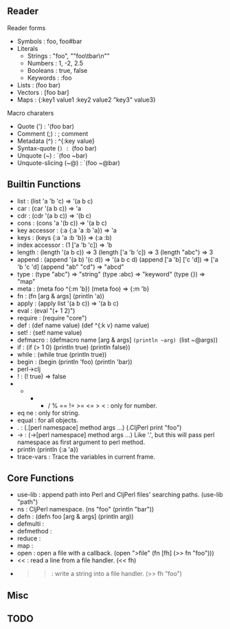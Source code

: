 ## Reader

Reader forms

 * Symbols :
	foo, foo#bar
 * Literals
   * Strings :
	"foo", "\"foo\tbar\n\""
   * Numbers :
	1, -2, 2.5
   * Booleans :
	true, false
   * Keywords :
	:foo
 * Lists :
	(foo bar)
 * Vectors :
	[foo bar]
 * Maps :
	{:key1 value1 :key2 value2 "key3" value3}

Macro charaters
 * Quote (') :
	'(foo bar)
 * Comment (;) :
	; comment
 * Metadata (^) :
	^{:key value}
 * Syntax-quote (`) :
	`(foo bar)
 * Unquote (~) :
	`(foo ~bar)
 * Unquote-slicing (~@) :
	`(foo ~@bar)

## Builtin Functions

 * list :
   (list 'a 'b 'c) => '(a b c)
 * car :
   (car '(a b c))  => 'a
 * cdr :
   (cdr '(a b c))  => '(b c)
 * cons :
   (cons 'a '(b c)) => '(a b c)
 * key accessor :
   (:a {:a 'a :b 'a}) => 'a
 * keys :
   (keys {:a 'a :b 'b}) => (:a :b)
 * index accessor :
   (1 ['a 'b 'c]) => 'b
 * length :
   (length '(a b c)) => 3
   (length ['a 'b 'c]) => 3
   (length "abc") => 3
 * append :
   (append '(a b) '(c d)) => '(a b c d)
   (append ['a 'b] ['c 'd]) => ['a 'b 'c 'd]
   (append "ab" "cd") => "abcd"
 * type :
   (type "abc") => "string"
   (type :abc)  => "keyword"
   (type {})    => "map"
 * meta :
   (meta foo ^{:m 'b})
   (meta foo) => {:m 'b}
 * fn :
   (fn [arg & args] (println 'a))
 * apply :
   (apply list '(a b c)) => '(a b c)
 * eval :
   (eval "(+ 1 2)")
 * require :
   (require "core")
 * def :
   (def name value)
   (def ^{:k v} name value)
 * set! :
   (set! name value) 
 * defmacro :
   (defmacro name [arg & args] `(println ~arg) `(list ~@args))
 * if :
   (if (> 1 0) (println true) (println false))
 * while :
   (while true (println true))
 * begin :
   (begin (println 'foo) (println 'bar))
 * perl->clj 
 * ! :
   (! true) => false
 * + - * / % == != >= <= > < : only for number.
 * eq ne : only for string.
 * equal : for all objects.
 * . : (.[perl namespace] method args ...)
   (.CljPerl print "foo")
 * -> : (->[perl namespace] method args ...)
   Like '.', but this will pass perl namespace as first argument to perl method.
 * println
   (println {:a 'a})
 * trace-vars : Trace the variables in current frame.

## Core Functions

 * use-lib : append path into Perl and CljPerl files' searching paths.
   (use-lib "path")
 * ns : CljPerl namespace.
   (ns "foo" (println "bar"))
 * defn :
   (defn foo [arg & args] (println arg))
 * defmulti :
 * defmethod :
 * reduce :
 * map :
 * open : open a file with a callback.
   (open ">file" (fn [fh] (>> fn "foo")))
 * << : read a line from a file handler.
   (<< fh)
 * >> : write a string into a file handler.
   (>> fh "foo")

## Misc

## TODO

